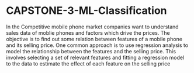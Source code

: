 # CAPSTONE-3-ML-Classification

In the Competitive mobile phone market companies want to understand sales data of moblie phones and factors which drive the prices. The objective is to find out some relation between features of a mobile phone and its selling price. One common approach is to use regression analysis to model the relationship between the features and the selling price. This involves selecting a set of relevant features and fitting a regression model to the data to estimate the effect of each feature on the selling price
